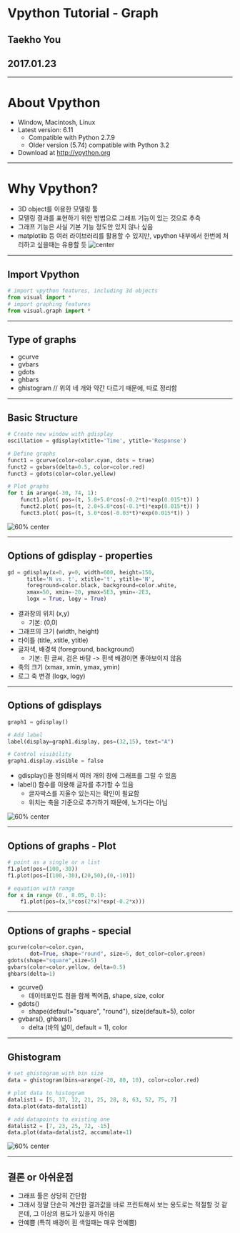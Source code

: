 # Vpython Tutorial - Graph
## Taekho You
## 2017.01.23

---
# About Vpython
- Window, Macintosh, Linux
- Latest version: 6.11
  - Compatible with Python 2.7.9
  - Older version (5.74) compatible with Python 3.2
- Download at http://vpython.org

---
# Why Vpython?
- 3D object를 이용한 모델링 툴
- 모델링 결과를 표현하기 위한 방법으로 그래프 기능이 있는 것으로 추측
- 그래프 기능은 사실 기본 기능 정도만 있지 않나 싶음
- matplotlib 등 여러 라이브러리를 활용할 수 있지만, vpython 내부에서 한번에 처리하고 싶을때는 유용할 듯
![center](/Users/TaekhoYou/Desktop/vpython/vpython_3d.png)

---
## Import Vpython
```python
# import vpython features, including 3d objects
from visual import *
# import graphing features
from visual.graph import * 
```

---
## Type of graphs
- gcurve
- gvbars
- gdots
- ghbars
- ghistogram // 위의 네 개와 약간 다르기 때문에, 따로 정리함

---
## Basic Structure
```python
# Create new window with gdisplay
oscillation = gdisplay(xtitle='Time', ytitle='Response')

# Define graphs
funct1 = gcurve(color=color.cyan, dots = true)
funct2 = gvbars(delta=0.5, color=color.red)
funct3 = gdots(color=color.yellow)

# Plot graphs
for t in arange(-30, 74, 1):
    funct1.plot( pos=(t, 5.0+5.0*cos(-0.2*t)*exp(0.015*t)) )
    funct2.plot( pos=(t, 2.0+5.0*cos(-0.1*t)*exp(0.015*t)) )
    funct3.plot( pos=(t, 5.0*cos(-0.03*t)*exp(0.015*t)) )
```
![60% center](/Users/TaekhoYou/Desktop/vpython/vpython_graphs.png)

---
## Options of gdisplay - properties
```python
gd = gdisplay(x=0, y=0, width=600, height=150, 
      title='N vs. t', xtitle='t', ytitle='N', 
      foreground=color.black, background=color.white, 
      xmax=50, xmin=-20, ymax=5E3, ymin=-2E3, 
      logx = True, logy = True)
```
- 결과창의 위치 (x,y)
  - 기본: (0,0)
- 그래프의 크기 (width, height)
- 타이틀 (title, xtitle, ytitle)
- 글자색, 배경색 (foreground, background)
  - 기본: 흰 글씨, 검은 바탕 -> 흰색 배경이면 좋아보이지 않음
- 축의 크기 (xmax, xmin, ymax, ymin)
- 로그 축 변경 (logx, logy)

---
## Options of gdisplays
```python
graph1 = gdisplay()

# Add label
label(display=graph1.display, pos=(32,15), text="A")

# Control visibility
graph1.display.visible = false
```
- gdisplay()을 정의해서 여러 개의 창에 그래프를 그릴 수 있음
- label() 함수를 이용해 글자를 추가할 수 있음
  - 글자박스를 지울수 있는지는 확인이 필요함
  - 위치는 축을 기준으로 추가하기 때문에, 노가다는 아님

![60% center](/Users/TaekhoYou/Desktop/vpython/vpython_label.png)

---
## Options of graphs - Plot
```python
# point as a single or a list
f1.plot(pos=(100,-30))
f1.plot(pos=[(100,-30),(20,50),(0,-10)])

# equation with range 
for x in range (0., 8.05, 0.1):
	f1.plot(pos=(x,5*cos(2*x)*exp(-0.2*x)))
```

---
## Options of graphs - special
```python
gcurve(color=color.cyan,
       dot=True, shape="round", size=5, dot_color=color.green)
gdots(shape="square",size=5)
gvbars(color=color.yellow, delta=0.5)
ghbars(delta=1)
```
- gcurve()
  - 데이터포인트 점을 함께 찍어줌, shape, size, color
- gdots() 
  - shape(default="square", "round"), size(default=5), color
- gvbars(), ghbars()
  - delta (바의 넓이, default = 1), color

---
## Ghistogram
```python
# set ghistogram with bin size
data = ghistogram(bins=arange(-20, 80, 10), color=color.red)

# plot data to histogram
datalist1 = [5, 37, 12, 21, 25, 28, 8, 63, 52, 75, 7]
data.plot(data=datalist1)

# add datapoints to existing one
datalist2 = [7, 23, 25, 72, -15]
data.plot(data=datalist2, accumulate=1)
```

![60% center](/Users/TaekhoYou/Desktop/vpython/vpython_histogram.png)

---
## 결론 or 아쉬운점
- 그래프 툴은 상당히 간단함
- 그래서 정말 단순히 계산한 결과값을 바로 프린트해서 보는 용도로는 적절할 것 같은데, 그 이상의 용도가 있을지 아쉬움
- 안예쁨 (특히 배경이 흰 색일때는 매우 안예쁨)